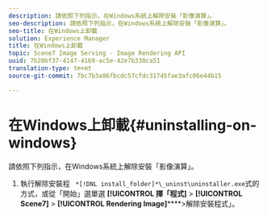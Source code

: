 ```yaml
---
description: 請依照下列指示，在Windows系統上解除安裝「影像演算」。
seo-description: 請依照下列指示，在Windows系統上解除安裝「影像演算」。
seo-title: 在Windows上卸載
solution: Experience Manager
title: 在Windows上卸載
topic: Scene7 Image Serving - Image Rendering API
uuid: 7b20bf37-4147-4169-ac5e-42e7b330ca51
translation-type: tm+mt
source-git-commit: 7bc7b3a86fbcdc57cfdc31745fae3afc06e44b15

---
```



# 在Windows上卸載{#uninstalling-on-windows}

請依照下列指示，在Windows系統上解除安裝「影像演算」。

1. 執行解除安裝程 ` *[!DNL install_folder]*\_uninst\uninstaller.exe`式的方式，或從「開始」選單選 **[!UICONTROL 擇「程式]** > **[!UICONTROL Scene7]** > **[!UICONTROL Rendering Image]******>解除安裝程式」。

